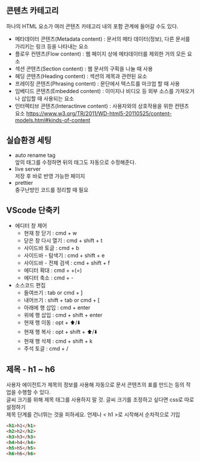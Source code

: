 ## 콘텐츠 카테고리
하나의 HTML 요소가 여러 콘텐츠 카테고리 내의 포함 관계에 들어갈 수도 있다.
* 메타데이터 콘텐츠(Metadata content) : 문서의 메타 데이터(정보), 다른 문서를 가리키는 링크 등을 나타내는 요소
* 플로우 컨텐츠(Flow content) : 웹 페이지 상에 메타데이터를 제외한 거의 모든 요소
* 섹션 콘텐츠(Section content) : 웹 문서의 구획을 나눌 때 사용
* 헤딩 콘텐츠(Heading content) : 섹션의 제목과 관련된 요소
* 프레이징 콘텐츠(Phrasing content) : 문단에서 텍스트를 마크업 할 때 사용
* 임베디드 콘텐츠(Embedded content) : 이미지나 비디오 등 외부 소스를 가져오거나 삽입할 때 사용되는 요소
* 인터렉티브 콘텐츠(Interactinve content) : 사용자와의 상호작용을 위한 컨텐츠 요소
https://www.w3.org/TR/2011/WD-html5-20110525/content-models.html#kinds-of-content

## 실습환경 세팅
* auto rename tag <br/>
앞의 태그를 수정하면 뒤의 태그도 자동으로 수정해준다.
* live server <br/>
저장 후 바로 반영 가능한 페이지
* prettier <br/>
중구난방인 코드를 정리할 때 필요

## VScode 단축키
* 에디터 창 제어
  * 현재 창 닫기 : cmd + w
  * 닫은 창 다시 열기 : cmd + shift + t
  * 사이드바 토글 : cmd + b
  * 사이드바 - 탐색기  : cmd + shift + e
  * 사이드바 - 전체 검색 : cmd + shift + f
  * 에디터 확대 : cmd + +(=)
  * 에디터 축소 : cmd + -
* 소스코드 편집
  * 들여쓰기 : tab or cmd + ]
  * 내어쓰기 : shift + tab or cmd + [
  * 아래에 행 삽입 : cmd + enter
  * 위에 행 삽입 : cmd + shift + enter
  * 현재 행 이동 : opt + ⬆️/⬇️
  * 현재 행 복사 : opt + shift + ⬆️/⬇️
  * 현재 행 삭제 : cmd + shift + k
  * 주석 토글 : cmd + /

## 제목 - h1 ~ h6
사용자 에이전트가 제목의 정보를 사용해 자동으로 문서 콘텐츠의 표를 만드는 등의 작업을 수행할 수 있다. <br/>
글씨 크기를 위해 제목 태그를 사용하지 말 것. 글씨 크기를 조정하고 싶다면 css로 따로 설정하기<br/>
제목 단계를 건너뛰는 것을 피하세요. 언제나 < h1 >로 시작해서 순차적으로 기입
```html
<h1>h1</h1>
<h2>h2</h2>
<h3>h3</h3>
<h4>h4</h4>
<h5>h5</h5>
<h6>h6</h6>
```

